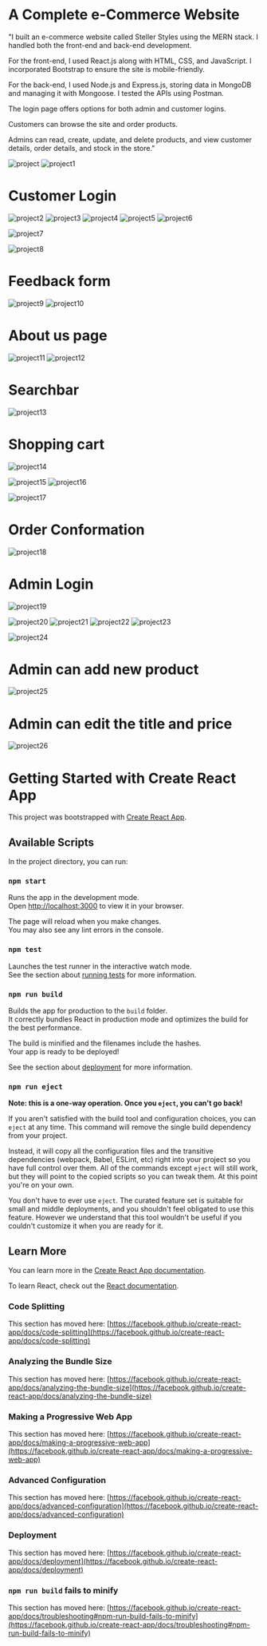 # A Complete e-Commerce Website 

"I built an e-commerce website called Steller Styles using the MERN stack. I handled both the front-end and back-end development.

For the front-end, I used React.js along with HTML, CSS, and JavaScript. I incorporated Bootstrap to ensure the site is mobile-friendly.

For the back-end, I used Node.js and Express.js, storing data in MongoDB and managing it with Mongoose. I tested the APIs using Postman.

The login page offers options for both admin and customer logins.

Customers can browse the site and order products.

Admins can read, create, update, and delete products, and view customer details, order details, and stock in the store."









![project](https://github.com/saithra/FB-Connection--Steller-Styles-/assets/149575617/5503bdcd-6124-439b-b0e3-02cee2376781)
![project1](https://github.com/saithra/FB-Connection--Steller-Styles-/assets/149575617/51defc73-51cb-41c9-9da8-f97e3ba06a84)
# Customer Login
![project2](https://github.com/saithra/FB-Connection--Steller-Styles-/assets/149575617/a8e498a2-9fd4-4d1e-af2e-4d0bca8a6b6e)
![project3](https://github.com/saithra/FB-Connection--Steller-Styles-/assets/149575617/25b1f13f-08db-467e-b026-2f404eabcfb7)
![project4](https://github.com/saithra/FB-Connection--Steller-Styles-/assets/149575617/30d0dd64-9e9c-44ad-9161-fa3baa9d53ba)
![project5](https://github.com/saithra/FB-Connection--Steller-Styles-/assets/149575617/b00d1fa7-f5c5-4fac-b3c5-2c7134859ace)
![project6](https://github.com/saithra/FB-Connection--Steller-Styles-/assets/149575617/c35b3710-ed2e-4fd1-84cb-1c8ad0e2576c)

![project7](https://github.com/saithra/FB-Connection--Steller-Styles-/assets/149575617/aa99e8ce-c5f9-4d99-b83c-d31e0f4f2f83)

![project8](https://github.com/saithra/FB-Connection--Steller-Styles-/assets/149575617/eea55a7c-e155-4d9e-85a5-8be9ccb51dcb)
# Feedback form

![project9](https://github.com/saithra/FB-Connection--Steller-Styles-/assets/149575617/dc141a20-f50a-4a98-a016-feec3ccf7a08)
![project10](https://github.com/saithra/FB-Connection--Steller-Styles-/assets/149575617/7b90a35f-683a-4bef-8431-799e54a46c8d)
# About us page
![project11](https://github.com/saithra/FB-Connection--Steller-Styles-/assets/149575617/3afeff14-2fc6-48d3-b854-bf59fa28a659)
![project12](https://github.com/saithra/FB-Connection--Steller-Styles-/assets/149575617/d0f5c072-f6b0-40cd-a64b-460e560eddc7)
# Searchbar
![project13](https://github.com/saithra/FB-Connection--Steller-Styles-/assets/149575617/ba39f236-39e4-49f8-90af-f2d582362c60)
# Shopping cart
![project14](https://github.com/saithra/FB-Connection--Steller-Styles-/assets/149575617/7af32adb-2658-4d44-b1e5-72accbc9e310)


![project15](https://github.com/saithra/FB-Connection--Steller-Styles-/assets/149575617/285c5c85-e44d-496d-993f-7a8c5647efe8)
![project16](https://github.com/saithra/FB-Connection--Steller-Styles-/assets/149575617/5258bff8-ca6d-42e2-8fea-e6fd831247b1)

![project17](https://github.com/saithra/FB-Connection--Steller-Styles-/assets/149575617/de0ea07f-3f94-47ad-a66c-c62a954d2dc1)

# Order Conformation
![project18](https://github.com/saithra/FB-Connection--Steller-Styles-/assets/149575617/49b4948f-4528-4efb-9b51-5377a53e9049)
# Admin Login
![project19](https://github.com/saithra/FB-Connection--Steller-Styles-/assets/149575617/8d8983de-44b3-43ee-bc05-d60dc938c53b)

![project20](https://github.com/saithra/FB-Connection--Steller-Styles-/assets/149575617/dc19f5ef-76d0-49eb-adba-e81068a9e84e)
![project21](https://github.com/saithra/FB-Connection--Steller-Styles-/assets/149575617/c7080a71-5431-4008-bc9c-4aa5fb002fcd)
![project22](https://github.com/saithra/FB-Connection--Steller-Styles-/assets/149575617/1bc810bd-f7e2-465c-a7b1-df8781b87123)
![project23](https://github.com/saithra/FB-Connection--Steller-Styles-/assets/149575617/33563145-c447-4082-942c-0dbc4e5adefe)

![project24](https://github.com/saithra/FB-Connection--Steller-Styles-/assets/149575617/c8c82fc7-a6ca-4ac5-98e8-ea8205b4a343)
# Admin can add new product
![project25](https://github.com/saithra/FB-Connection--Steller-Styles-/assets/149575617/d34d3d03-8b57-44be-8b78-df1c0b3ae23e)
# Admin can edit the title and price

![project26](https://github.com/saithra/FB-Connection--Steller-Styles-/assets/149575617/7d6734dc-008c-4eb4-a474-5f9f113829e9)












# Getting Started with Create React App

This project was bootstrapped with [Create React App](https://github.com/facebook/create-react-app).

## Available Scripts

In the project directory, you can run:

### `npm start`

Runs the app in the development mode.\
Open [http://localhost:3000](http://localhost:3000) to view it in your browser.

The page will reload when you make changes.\
You may also see any lint errors in the console.

### `npm test`

Launches the test runner in the interactive watch mode.\
See the section about [running tests](https://facebook.github.io/create-react-app/docs/running-tests) for more information.

### `npm run build`

Builds the app for production to the `build` folder.\
It correctly bundles React in production mode and optimizes the build for the best performance.

The build is minified and the filenames include the hashes.\
Your app is ready to be deployed!

See the section about [deployment](https://facebook.github.io/create-react-app/docs/deployment) for more information.

### `npm run eject`

**Note: this is a one-way operation. Once you `eject`, you can't go back!**

If you aren't satisfied with the build tool and configuration choices, you can `eject` at any time. This command will remove the single build dependency from your project.

Instead, it will copy all the configuration files and the transitive dependencies (webpack, Babel, ESLint, etc) right into your project so you have full control over them. All of the commands except `eject` will still work, but they will point to the copied scripts so you can tweak them. At this point you're on your own.

You don't have to ever use `eject`. The curated feature set is suitable for small and middle deployments, and you shouldn't feel obligated to use this feature. However we understand that this tool wouldn't be useful if you couldn't customize it when you are ready for it.

## Learn More

You can learn more in the [Create React App documentation](https://facebook.github.io/create-react-app/docs/getting-started).

To learn React, check out the [React documentation](https://reactjs.org/).

### Code Splitting

This section has moved here: [https://facebook.github.io/create-react-app/docs/code-splitting](https://facebook.github.io/create-react-app/docs/code-splitting)

### Analyzing the Bundle Size

This section has moved here: [https://facebook.github.io/create-react-app/docs/analyzing-the-bundle-size](https://facebook.github.io/create-react-app/docs/analyzing-the-bundle-size)

### Making a Progressive Web App

This section has moved here: [https://facebook.github.io/create-react-app/docs/making-a-progressive-web-app](https://facebook.github.io/create-react-app/docs/making-a-progressive-web-app)

### Advanced Configuration

This section has moved here: [https://facebook.github.io/create-react-app/docs/advanced-configuration](https://facebook.github.io/create-react-app/docs/advanced-configuration)

### Deployment

This section has moved here: [https://facebook.github.io/create-react-app/docs/deployment](https://facebook.github.io/create-react-app/docs/deployment)

### `npm run build` fails to minify

This section has moved here: [https://facebook.github.io/create-react-app/docs/troubleshooting#npm-run-build-fails-to-minify](https://facebook.github.io/create-react-app/docs/troubleshooting#npm-run-build-fails-to-minify)
